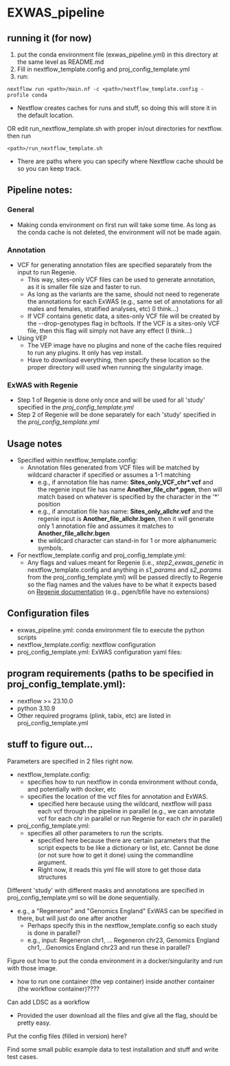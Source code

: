 # EXWAS_pipeline

## running it (for now)
1. put the conda environment file (exwas_pipeline.yml) in this directory at the same level as README.md
2. Fill in nextflow_template.config and proj_config_template.yml
3. run:
```
nextflow run <path>/main.nf -c <path>/nextflow_template.config -profile conda
```
  * Nextflow creates caches for runs and stuff, so doing this will store it in the default location.
    
OR edit run_nextflow_template.sh with proper in/out directories for nextflow. then run
```
<path>/run_nextflow_template.sh
```
  * There are paths where you can specify where Nextflow cache should be so you can keep track.
    

## Pipeline notes:
### General
  * Making conda environment on first run will take some time. As long as the conda cache is not deleted, the environment will not be made again.
### Annotation
  * VCF for generating annotation files are specified separately from the input to run Regenie. 
      * This way, sites-only VCF files can be used to generate annotation, as it is smaller file size and faster to run.
      * As long as the variants are the same, should not need to regenerate the annotations for each ExWAS (e.g., same set of annotations for all males and females, stratified analyses, etc) (I think...)
    * If VCF contains genetic data, a sites-only VCF file will be created by the --drop-genotypes flag in bcftools. If the VCF is a sites-only VCF file, then this flag will simply not have any effect (I think...)
  * Using VEP
    * The VEP image have no plugins and none of the cache files required to run any plugins. It only has vep install.
    * Have to download everything, then specify these location so the proper directory will used when running the singularity image.
### ExWAS with Regenie
  * Step 1 of Regenie is done only once and will be used for all 'study' specified in the *proj_config_template.yml*
  * Step 2 of Regenie will be done separately for each 'study' specified in the *proj_config_template.yml*
  

## Usage notes
  * Specified within nextflow_template.config:
    * Annotation files generated from VCF files will be matched by wildcard character if specified or assumes a 1-1 matching
        * e.g., if annotation file has name: **Sites_only_VCF_chr\*.vcf** and the regenie input file has name **Another_file_chr\*.pgen**, then will match based on whatever is specified by the character in the '*' position
        * e.g., if annotation file has name: **Sites_only_allchr.vcf** and the regenie input is **Another_file_allchr.bgen**, then it will generate only 1 annotation file and assumes it matches to **Another_file_allchr.bgen**
        * the wildcard character can stand-in for 1 or more alphanumeric symbols.
  * For nextflow_template.config and proj_config_template.yml:
    * Any flags and values meant for Regenie (i.e., *step2_exwas_genetic* in nextflow_template.config and anything in *s1_params* and *s2_params* from the proj_config_template.yml) will be passed directly to Regenie so the flag names and the values have to be what it expects based on [Regenie documentation](https://rgcgithub.github.io/regenie/options/) (e.g., pgen/bfile have no extensions)

## Configuration files
  * exwas_pipeline.yml: conda environment file to execute the python scripts
  * nextflow_template.config: nextflow configuration
  * proj_config_template.yml: ExWAS configuration yaml files:
## program requirements (paths to be specified in proj_config_template.yml):
  * nextflow >= 23.10.0
  * python 3.10.9
  * Other required programs (plink, tabix, etc) are listed in proj_config_template.yml

## stuff to figure out...
Parameters are specified in 2 files right now.
  * nextflow_template.config:
    * specifies how to run nextflow in conda environment without conda, and potentially with docker, etc
    * specifies the location of the vcf files for annotation and ExWAS.
      * specified here because using the wildcard, nextflow will pass each vcf through the pipeline in parallel (e.g., we can annotate vcf for each chr in parallel or run Regenie for each chr in parallel)
  * proj_config_template.yml:
    * specifies all other parameters to run the scripts.
      * specified here because there are certain parameters that the script expects to be like a dictionary or list, etc. Cannot be done (or not sure how to get it done) using the commandline argument.
      * Right now, it reads this yml file will store to get those data structures

Different 'study' with different masks and annotations are specified in proj_config_template.yml so will be done sequentially.
* e.g., a "Regeneron" and "Genomics England" ExWAS can be specified in there, but will just do one after another
  * Perhaps specify this in the nextflow_template.config so each study is done in parallel?
  * e.g., input: Regeneron chr1, ... Regeneron chr23, Genomics England chr1,...Genomics England chr23 and run these in parallel?

Figure out how to put the conda environment in a docker/singularity and run with those image.
  * how to run one container (the vep container) inside another container (the workflow container)????

Can add LDSC as a workflow
  * Provided the user download all the files and give all the flag, should be pretty easy.

Put the config files (filled in version) here?

Find some small public example data to test installation and stuff and write test cases.
